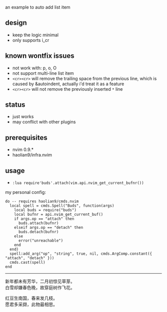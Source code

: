 an example to auto add list item


## design
* keep the logic minimal
* only supports i_cr

## known wontfix issues
* not work with: p, o, O
* not support multi-line list item
* `<cr><cr>` will remove the trailing space from the previous line,
  which is caused by &autoindent, actually i'd treat it as a feature
* `<cr><cr>` will not remove the previously inserted `*` line

## status
* just works
* may conflict with other plugins

## prerequisites
* nvim 0.9.*
* haolian9/infra.nvim

## usage
* `:lua require'buds'.attach(vim.api.nvim_get_current_bufnr())`

my personal config:
```
do -- requires haolian9/cmds.nvim
  local spell = cmds.Spell("Buds", function(args)
    local buds = require("buds")
    local bufnr = api.nvim_get_current_buf()
    if args.op == "attach" then
      buds.attach(bufnr)
    elseif args.op == "detach" then
      buds.detach(bufnr)
    else
      error("unreachable")
    end
  end)
  spell:add_arg("op", "string", true, nil, cmds.ArgComp.constant({ "attach", "detach" }))
  cmds.cast(spell)
end
```

---

新年都未有芳华，二月初惊见草芽。  
白雪却嫌春色晚，故穿庭树作飞花。  


红豆生南国，春来发几枝。  
愿君多采撷，此物最相思。  
